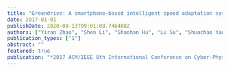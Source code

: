 ```yaml
---
title: "Greendrive: A smartphone-based intelligent speed adaptation system with real-time traffic signal prediction"
date: 2017-01-01
publishDate: 2020-08-13T09:01:08.746408Z
authors: ["Yiran Zhao", "Shen Li", "Shaohan Hu", "Lu Su", "Shuochao Yao", "Huajie Shao", "Hongwei Wang", "Tarek Abdelzaher"]
publication_types: ["1"]
abstract: ""
featured: true
publication: "*2017 ACM/IEEE 8th International Conference on Cyber-Physical Systems (ICCPS)*"
---
```


